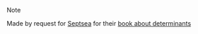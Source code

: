 > [!NOTE]
> Made by request for [Septsea](https://github.com/septsea) for their [book about determinants](https://github.com/septsea/det)